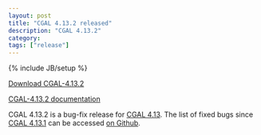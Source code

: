 ```yaml
---
layout: post
title: "CGAL 4.13.2 released"
description: "CGAL 4.13.2"
category: 
tags: ["release"]
---
```

{% include JB/setup %}

<i class="bi bi-arrow-down-circle"></i>
<a href="https://github.com/CGAL/cgal/releases/tag/releases%2FCGAL-4.13.2">Download CGAL-4.13.2</a>

<i class="bi bi-book"></i>
<a href="https://doc.cgal.org/4.13.2/Manual/index.html">CGAL-4.13.2 documentation</a>

<p>CGAL 4.13.2 is a bug-fix release for <a href="../../../../2018/10/01/cgal413">CGAL 4.13</a>.
The list of fixed bugs since <a href="../../../../2019/04/05/cgal4131">CGAL 4.13.1</a>
can be accessed <a href="https://github.com/CGAL/cgal/issues?q=milestone%3A4.13.2">on Github</a>.</p>
